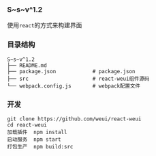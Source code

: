 ### S~s~v^1.2

使用`react`的方式来构建界面

### 目录结构

```
S~s~v^1.2
├── README.md
├── package.json            # package.json
├── src                     # react-weui组件源码
└── webpack.config.js       # webpack配置文件
```


### 开发

```
git clone https://github.com/weui/react-weui
cd react-weui
加载插件  npm install
启动服务  npm start
打包生产  npm build:src
```
